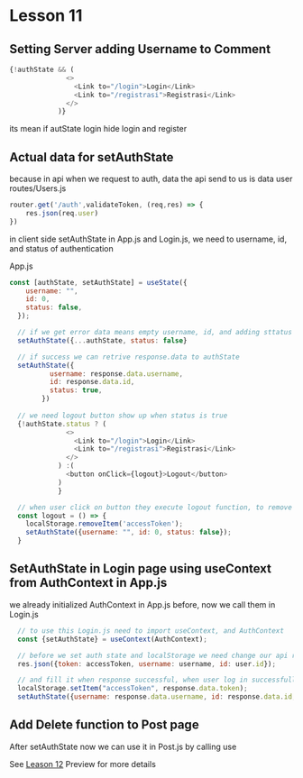# Lesson 11

## Setting Server adding Username to Comment

```javascript
{!authState && (
              <>
                <Link to="/login">Login</Link>
                <Link to="/registrasi">Registrasi</Link>
              </>
            )}
```

its mean if autState login hide login and register

## Actual data for setAuthState

because in api when we request to auth, data the api send to us is data user
routes/Users.js

```javascript
router.get('/auth',validateToken, (req,res) => {
    res.json(req.user)
})
```

in client side setAuthState in App.js and Login.js, we need to username, id, and status of authentication

App.js

```javascript
const [authState, setAuthState] = useState({
    username: "",
    id: 0,
    status: false,
  });

  // if we get error data means empty username, id, and adding sttatus as false [come from request api]
  setAuthState({...authState, status: false}

  // if success we can retrive response.data to authState
  setAuthState({
          username: response.data.username,
          id: response.data.id,
          status: true,
        })
  
  // we need logout button show up when status is true
  {!authState.status ? (
              <>
                <Link to="/login">Login</Link>
                <Link to="/registrasi">Registrasi</Link>
              </>
            ) :(
              <button onClick={logout}>Logout</button>
            )
            }

  // when user click on button they execute logout function, to remove localStorage and set username and id as empty, and status false
  const logout = () => {
    localStorage.removeItem('accessToken');
    setAuthState({username: "", id: 0, status: false});
  }
```

## SetAuthState in Login page using useContext from AuthContext in App.js

we already initialized AuthContext in App.js before, now we call them in Login.js

```javascript
  // to use this Login.js need to import useContext, and AuthContext
  const {setAuthState} = useContext(AuthContext);

  // before we set auth state and localStorage we need change our api response for login, go to routes/Users.js
  res.json({token: accessToken, username: username, id: user.id});

  // and fill it when response successful, when user log in successfully, logout button will appear
  localStorage.setItem("accessToken", response.data.token);
  setAuthState({username: response.data.username, id: response.data.id, status: true})
```

## Add Delete function to Post page

After setAuthState now we can use it in Post.js by calling use

See [Leason 12](https://lesson2.com) Preview for more details
